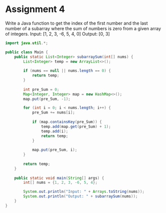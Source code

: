 # Assignment 4

Write a Java function to get the index of the first number and the last number of a subarray where the sum of numbers is zero from a given array of integers.
Input: [1, 2, 3, -6, 5, 4, 0]
Output: [0, 3]


```java
import java.util.*;

public class Main {
    public static List<Integer> subarraySum(int[] nums) {
        List<Integer> temp = new ArrayList<>();
  
        if (nums == null || nums.length == 0) {
            return temp;
        }
        
        int pre_Sum = 0;
        Map<Integer, Integer> map = new HashMap<>();
        map.put(pre_Sum, -1);

        for (int i = 0; i < nums.length; i++) {
            pre_Sum += nums[i];
            
            if (map.containsKey(pre_Sum)) {
                temp.add(map.get(pre_Sum) + 1); 
                temp.add(i); 
                return temp;
            }
            
            map.put(pre_Sum, i);
        }
        
        return temp;
    }
    
    public static void main(String[] args) {
        int[] nums = {1, 2, 3, -6, 5, 4};

        System.out.println("Input: " + Arrays.toString(nums));
        System.out.println("Output: " + subarraySum(nums));
    }		
}
```